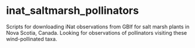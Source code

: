 # inat_saltmarsh_pollinators
Scripts for downloading iNat observations from GBIf for salt marsh plants in Nova Scotia, Canada. Looking for observations of pollinators visiting these wind-pollinated taxa.
